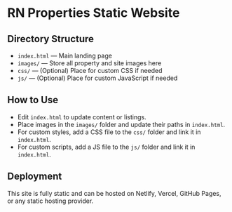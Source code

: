 # RN Properties Static Website

## Directory Structure

- `index.html` — Main landing page
- `images/` — Store all property and site images here
- `css/` — (Optional) Place for custom CSS if needed
- `js/` — (Optional) Place for custom JavaScript if needed

## How to Use
- Edit `index.html` to update content or listings.
- Place images in the `images/` folder and update their paths in `index.html`.
- For custom styles, add a CSS file to the `css/` folder and link it in `index.html`.
- For custom scripts, add a JS file to the `js/` folder and link it in `index.html`.

## Deployment
This site is fully static and can be hosted on Netlify, Vercel, GitHub Pages, or any static hosting provider.
